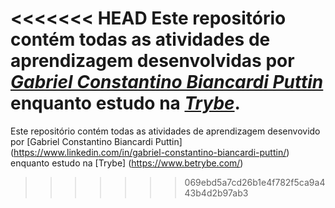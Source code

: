 <<<<<<< HEAD
Este repositório contém todas as atividades de aprendizagem desenvolvidas por _[Gabriel Constantino Biancardi Puttin](https://www.linkedin.com/in/gabriel-constantino-biancardi-puttin/)_ enquanto estudo na _[Trybe](https://www.betrybe.com/)_.
=======
Este repositório contém todas as atividades de aprendizagem desenvovido por [Gabriel Constantino Biancardi Puttin] (https://www.linkedin.com/in/gabriel-constantino-biancardi-puttin/) enquanto estudo na [Trybe] (https://www.betrybe.com/)
>>>>>>> 069ebd5a7cd26b1e4f782f5ca9a443b4d2b97ab3
